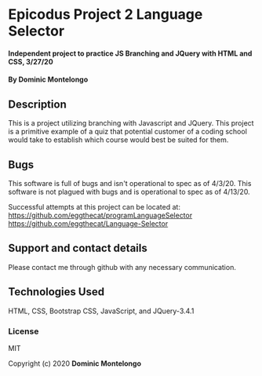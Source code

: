 # Epicodus Project 2 Language Selector

#### Independent project to practice JS Branching and JQuery with HTML and CSS, 3/27/20

#### By Dominic Montelongo

## Description

This is a project utilizing branching with Javascript and JQuery.  This project is a primitive example of a quiz that potential customer of a coding school would take to establish which course would best be suited for them.

## Bugs

This software is full of bugs and isn't operational to spec as of 4/3/20.
This software is not plagued with bugs and is operational to spec as of 4/13/20.

Successful attempts at this project can be located at:
https://github.com/eggthecat/programLanguageSelector
https://github.com/eggthecat/Language-Selector


## Support and contact details

Please contact me through github with any necessary communication.

## Technologies Used

HTML, CSS, Bootstrap CSS, JavaScript, and JQuery-3.4.1

### License

MIT

Copyright (c) 2020 **Dominic Montelongo**
